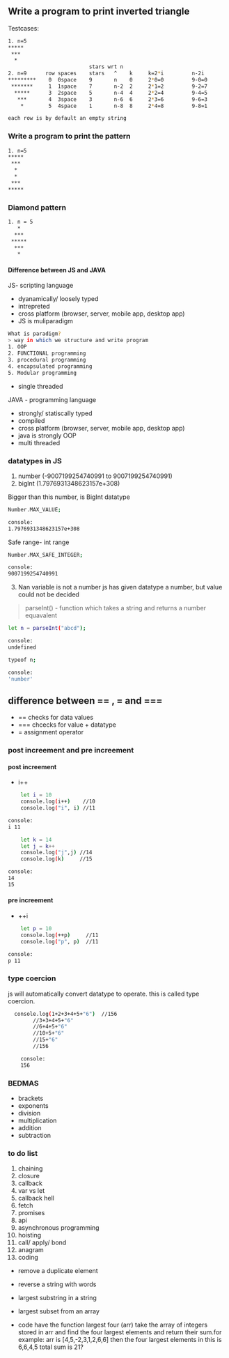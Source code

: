 
## Write a program to print inverted triangle 
Testcases:
```bash
1. n=5
*****
 ***
  *
                          stars wrt n
2. n=9      row spaces    stars   ^    k     k=2*i         n-2i
*********    0  0space    9       n    0     2*0=0         9-0=0
 *******     1  1space    7       n-2  2     2*1=2         9-2=7
  *****      3  2space    5       n-4  4     2*2=4         9-4=5 
   ***       4  3space    3       n-6  6     2*3=6         9-6=3
    *        5  4space    1       n-8  8     2*4=8         9-8=1

each row is by default an empty string 
```

### Write a program to print the pattern 
```bash 
1. n=5
*****
 ***
  *
  *
 ***
*****
```

### Diamond pattern 
```bash 
1. n = 5 
   *
  ***
 *****
  ***
   *
```

#### Difference between JS and JAVA 
JS- scripting language 
- dyanamically/ loosely typed 
- intrepreted
- cross platform (browser, server, mobile app, desktop app)
- JS is muliparadigm 
```bash
What is paradigm? 
> way in which we structure and write program 
1. OOP 
2. FUNCTIONAL programming
3. procedural programming 
4. encapsulated programming 
5. Modular programming
```
- single threaded 

JAVA - programming language 
- strongly/ statiscally typed 
- compiled 
- cross platform (browser, server, mobile app, desktop app)
- java is strongly OOP
- multi threaded 

### datatypes in JS 
1. number (-9007199254740991 to 9007199254740991)
2. bigInt (1.7976931348623157e+308)

Bigger than this number, is BigInt datatype 
```bash 
Number.MAX_VALUE;

console:
1.7976931348623157e+308
```
Safe range- int range 
```bash 
Number.MAX_SAFE_INTEGER;

console:
9007199254740991
```
3. Nan 
variable is not a number 
js has given datatype a number, but value could not be decided 
> parseInt() - function which takes a string and returns a number equavalent
```bash 
let n = parseInt("abcd");

console:
undefined

typeof n;

console:
'number'
```
## difference between == , = and ===
- == checks for data values 
- === chcecks for value + datatype 
- = assignment operator 

### post increement and pre increement 
#### post increement 
- i++
```bash 
    let i = 10
    console.log(i++)    //10
    console.log("i", i) //11

console:
i 11
```
```bash 
    let k = 14 
    let j = k++
    console.log("j",j) //14
    console.log(k)     //15

console:
14
15
```
#### pre increement 
- ++i 
```bash 
    let p = 10
    console.log(++p)     //11
    console.log("p", p)  //11

console:
p 11
```
### type coercion 
js will automatically convert datatype to operate. this is called type coercion.
```bash 
  console.log(1+2+3+4+5+"6")  //156
        //3+3+4+5+"6"
        //6+4+5+"6"
        //10+5+"6"
        //15+"6"
        //156

    console:
    156
```
### BEDMAS 
- brackets 
- exponents 
- division 
- multiplication 
- addition 
- subtraction 

### to do list 
1. chaining
2. closure 
3. callback 
4. var vs let 
5. callback hell 
6. fetch 
7. promises 
8. api 
9. asynchronous programming 
10. hoisting 
11. call/ apply/ bond 
12. anagram 
13. coding 
- remove a duplicate element 
- reverse a string with words 
- largest substring in a string 
- largest subset from an array 

- code 
have the function largest four (arr) take the array of integers stored in arr and find the four largest elements and return their sum.for example: arr is [4,5,-2,3,1,2,6,6] then the four largest elements in this is 6,6,4,5 total sum is 21?
